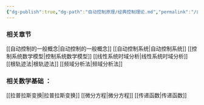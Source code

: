 ```yaml
---
{"dg-publish":true,"dg-path":"自动控制原理/经典控制理论.md","permalink":"/自动控制原理/经典控制理论/","dgPassFrontmatter":true,"noteIcon":"","created":"2024-04-16T13:01:27.305+08:00","updated":"2024-04-16T19:30:59.227+08:00"}
---
```


### 相关章节
[[自动控制的一般概念\|自动控制的一般概念]]
[[自动控制系统\|自动控制系统]]
[[控制系统数学模型\|控制系统数学模型]]
[[线性系统时域分析\|线性系统时域分析]]
[[根轨迹法\|根轨迹法]]
[[频域分析法\|频域分析法]]

### 相关数学基础 ：
[[拉普拉斯变换\|拉普拉斯变换]]
[[微分方程\|微分方程]]
[[传递函数\|传递函数]]

